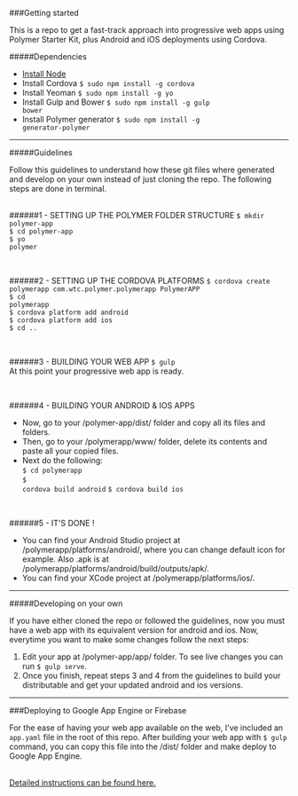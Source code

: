 ###Getting started

This is a repo to get a fast-track approach into progressive web apps using Polymer Starter Kit, plus Android and iOS deployments using Cordova.

#####Dependencies
* <a href="https://nodejs.org/en/download/">Install Node </a>
* Install Cordova <code>$ sudo npm install -g cordova</code>
* Install Yeoman <code>$ sudo npm install -g yo</code>
* Install Gulp and Bower <code>$ sudo npm install -g gulp bower</code>
* Install Polymer generator 
<code>$ sudo npm install -g generator-polymer</code><br>

---

#####Guidelines

Follow this guidelines to understand how these git files where generated and develop on your own instead of just cloning the repo. The following steps are done in terminal.
<br>
<br>

######1 - SETTING UP THE POLYMER FOLDER STRUCTURE
<code>$ mkdir polymer-app</code><br>
<code>$ cd polymer-app</code><br>
<code>$ yo polymer</code><br>

<br>

######2 - SETTING UP THE CORDOVA PLATFORMS
<code>$ cordova create polymerapp com.wtc.polymer.polymerapp PolymerAPP</code><br>
<code>$ cd polymerapp </code><br>
<code>$ cordova platform add android</code><br>
<code>$ cordova platform add ios</code><br>
<code>$ cd .. </code>

<br>

######3 - BUILDING YOUR WEB APP
<code>$ gulp</code> <br>
At this point your progressive web app is ready.

<br>

######4 - BUILDING YOUR ANDROID & IOS APPS
- Now, go to your /polymer-app/dist/ folder and copy all its files and folders.<br>
- Then, go to your /polymerapp/www/ folder, delete its contents and paste all your copied files.<br>
- Next do the following:<br>
<code>$ cd polymerapp </code><br>
<code>$ cordova build android</code>
<code>$ cordova build ios</code>

<br>

######5 - IT'S DONE !
- You can find your Android Studio project at /polymerapp/platforms/android/, where you can change default icon for example. Also .apk is at /polymerapp/platforms/android/build/outputs/apk/.
- You can find your XCode project at /polymerapp/platforms/ios/.


---

#####Developing on your own 

If you have either cloned the repo or followed the guidelines, now you must have a web app with its equivalent version for android and ios. Now, everytime you want to make some changes follow the next steps:
<br>

1. Edit your app at /polymer-app/app/ folder. To see live changes you can run <code>$ gulp serve</code>.
2. Once you finish, repeat steps 3 and 4 from the guidelines to build your distributable and get your updated android and ios versions.


---

###Deploying to Google App Engine or Firebase

For the ease of having your web app available on the web, I've included an <code>app.yaml</code> file in the root of this repo. After building your web app with <code>$ gulp</code> command, you can copy this file into the /dist/ folder and make deploy to Google App Engine.

<br>
<a href="https://www.polymer-project.org/1.0/start/toolbox/deploy">Detailed instructions can be found here.</a>
